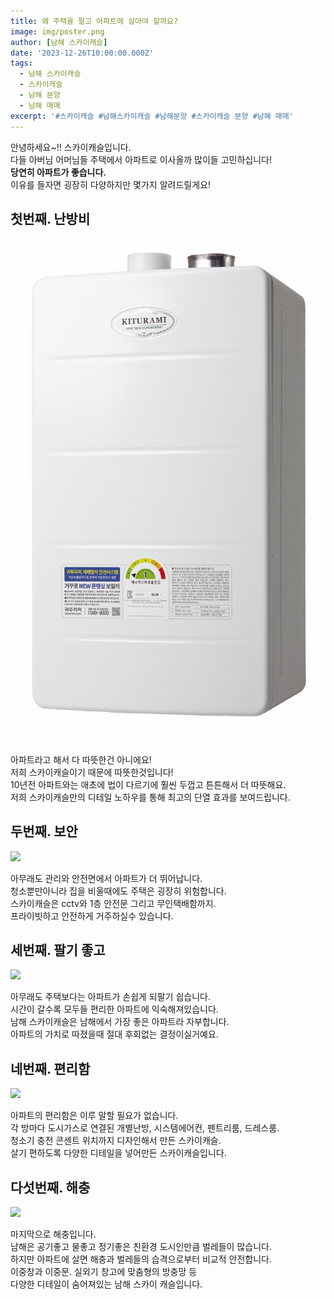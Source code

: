 ```yaml
---
title: 왜 주택을 팔고 아파트에 살아야 할까요?
image: img/poster.png
author: [남해 스카이캐슬]
date: '2023-12-26T10:00:00.000Z'
tags:  
  - 남해 스카이캐슬
  - 스카이캐슬
  - 남해 분양
  - 남해 매매
excerpt: '#스카이캐슬 #남해스카이캐슬 #남해분양 #스카이캐슬 분양 #남해 매매'
---
```


안녕하세요~!! 스카이캐슬입니다.<br>
다들 아버님 어머님들 주택에서 아파트로 이사올까 많이들 고민하십니다!<br>
<strong>당연히 아파트가 좋습니다.</strong><br> 이유를 들자면 굉장히 다양하지만 몇가지 알려드릴게요!

<h2>첫번째. 난방비</h2>
<img src="./img/ga.jpg">

아파트라고 해서 다 따뜻한건 아니에요!<br>
저희 스카이캐슬이기 때문에 따뜻한것입니다!<br>
10년전 아파트와는 애초에 법이 다르기에 훨씬 두껍고 튼튼해서 더 따뜻해요.<br>
저희 스카이캐슬만의 디테일 노하우를 통해 최고의 단열 효과를 보여드립니다.

<h2>두번째. 보안</h2>
<img src="./img/security-info.png">

아무래도 관리와 안전면에서 아파트가 더 뛰어납니다.<br>
청소뿐만아니라 집을 비울때에도 주택은 굉장히 위험합니다.<br>
스카이캐슬은 cctv와 1층 안전문 그리고 무인택배함까지.<br>
프라이빗하고 안전하게 거주하실수 있습니다.

<h2>세번째. 팔기 좋고</h2>
<img src="./img/sell-info.png">

아무래도 주택보다는 아파트가 손쉽게 되팔기 쉽습니다.<br>
시간이 갈수록 모두들 편리한 아파트에 익숙해져있습니다.<br>
남해 스카이캐슬은 남해에서 가장 좋은 아파트라 자부합니다.<br>
아파트의 가치로 따졌을때 절대 후회없는 결정이실거예요.

<h2>네번째. 편리함</h2>
<img src="./img/comfortable-info.png">

아파트의 편리함은 이루 말할 필요가 없습니다.<br>
각 방마다 도시가스로 연결된 개별난방, 시스템에어컨, 펜트리룸, 드레스룸.<br>
청소기 충전 콘센트 위치까지 디자인해서 만든 스카이캐슬.<br>
살기 편하도록 다양한 디테일을 넣어만든 스카이캐슬입니다.<br>

<h2>다섯번째. 해충</h2>
<img src="./img/bug-info.png">

마지막으로 해충입니다.<br>
남해은 공기좋고 물좋고 정기좋은 친환경 도시인만큼 벌레들이 많습니다.<br>
하지만 아파트에 살면 해충과 벌레들의 습격으로부터 비교적 안전합니다.<br>
이중창과 이중문. 실외기 창고에 맞춤형의 방충망 등 <br>다양한 디테일이 숨어져있는 남해 스카이 캐슬입니다.

